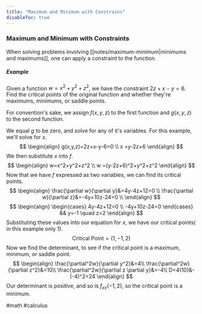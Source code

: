 ```yaml
---
title: "Maximum and Minimum with Constrains"
disableToc: true
---
```


### Maximum and Minimum with Constraints
When solving problems involving [[notes/maximum-minimum|minimums and maximums]], one can apply a constraint to the function.

##### Example
Given a function $w=x^2+y^2+z^2$, we have the constraint $2z+x-y=6$. Find the critical points of the original function and whether they're maximums, minimums, or saddle points.

For convention's sake, we assign $f(x,y,z)$ to the first function and $g(x,y,z)$ to the second function.

We equal $g$ to be zero, and solve for any of it's variables. For this example, we'll solve for $x$.
$$
\begin{align}
	g(x,y,z)=2z+x-y-6=0 \\
	x =y-2z+6
\end{align}
$$
We then substitute $x$ into $f$.
$$
\begin{align}
	w=x^2+y^2+z^2 \\
	w =(y-2z+6)^2+y^2+z^2
\end{align}
$$
Now that we have $f$ expressed as two variables, we can find its critical points.
$$
\begin{align}
	\frac{\partial w}{\partial y}&=4y-4z+12=0 \\
	\frac{\partial w}{\partial z}&=-4y+10z-24=0 \\
\end{align}
$$
$$
\begin{align}
\begin{cases}
	4y-4z+12=0 \\
	-4y+10z-24=0 
\end{cases} &&
y=-1 \quad z=2
\end{align}
$$
Substituting these values into our equation for $x$, we have our critical points( in this example only $1$).
$$
\text{Critical Point}=(1,-1,2)
$$
Now we find the determinant, to see if the critical point is a maximum, minimum, or saddle point.
$$
\begin{align}
	\frac{\partial^2w}{\partial y^2}&=4\\
	\frac{\partial^2w}{\partial z^2}&=10\\
	\frac{\partial^2w}{\partial z \partial y}&=-4\\
	D=4(10)&-(-4)^2=24
\end{align}
$$
Our determinant is positive, and so is $f_{xx}(-1,2)$, so the critical point is a minimum.

#math #calculus 